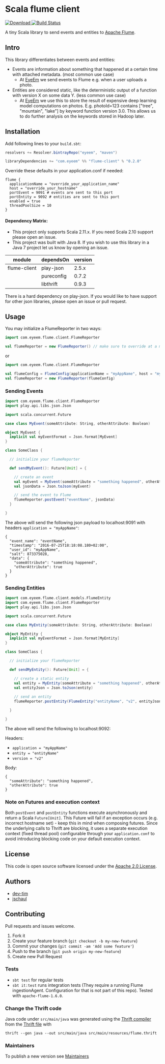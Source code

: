# Scala flume client

[![Download](https://api.bintray.com/packages/eyeem/maven/flume-client/images/download.svg) ](https://bintray.com/eyeem/maven/flume-client/_latestVersion)[![Build Status](https://travis-ci.org/eyeem/scala-flume-client.svg?branch=master)](https://travis-ci.org/eyeem/scala-flume-client)

A tiny Scala library to send events and entities to [Apache Flume](https://flume.apache.org/).  

## Intro

This library differentiates between events and entities:

* Events are information about something that happened at a certain time with attached metadata. (most common use case)
    * At [EyeEm](https://www.eyeem.com/) we send events to Flume e.g. when a user uploads a photo.  
* Entities are considered static, like the deterministic output of a function with version X on some data Y. (less common use case)
    * At [EyeEm](https://www.eyeem.com/) we use this to store the result of expensive deep learning model computations on photos. E.g. photoId=123 contains ["tree", "mountain", "lake"] by keyword function version 3.0. This allows us to do further analysis on the keywords stored in Hadoop later.

## Installation 

Add following lines to your ```build.sbt```: 

```scala
resolvers += Resolver.bintrayRepo("eyeem", "maven")

libraryDependencies += "com.eyeem" %% "flume-client" % "0.2.0"
```

Override these defaults in your application.conf if needed:

```
flume {
  applicationName = "override_your_application_name"
  host = "override_your_hostname"
  portEvent = 9091 # events are sent to this port
  portEntity = 9092 # entities are sent to this port
  enabled = true
  threadPoolSize = 10
}
```

#### Dependency Matrix:

* This project only supports Scala 2.11.x. If you need Scala 2.10 support please open an issue.
* This project was built with Java 8. If you wish to use this library in a Java 7 project let us know by opening an issue.

| module                       | dependsOn                | version  |
| ---------------------------- | ------------------------ | -------- |
| flume-client                 | play-json                | 2.5.x    |
|                              | pureconfig               | 0.7.2    |
|                              | libthrift                | 0.9.3    |

There is a hard dependency on play-json. If you would like to have support for other json libraries, please open an issue or pull request.

## Usage

You may initialize a FlumeReporter in two ways:

```scala
import com.eyeem.flume.client.FlumeReporter

val flumeReporter = new FlumeReporter() // make sure to override at a minimum flume.applicationName and flume.host in your configuration file
```

or

```scala
import com.eyeem.flume.client.FlumeReporter

val flumeConfig = FlumeConfig(applicationName = "myAppName", host = "myserver.mydomain.overrideMe")
val flumeReporter = new FlumeReporter(flumeConfig) 
```


### Sending Events

```scala
import com.eyeem.flume.client.FlumeReporter
import play.api.libs.json.Json

import scala.concurrent.Future

case class MyEvent(someAttribute: String, otherAttribute: Boolean)

object MyEvent {
  implicit val myEventFormat = Json.format[MyEvent]
}

class SomeClass {

  // initialize your flumeReporter

  def sendMyEvent(): Future[Unit] = {

    // create an event
    val myEvent = MyEvent(someAttribute = "something happened", otherAttribute = true)
    val jsonData = Json.toJson(myEvent)

    // send the event to Flume
    flumeReporter.postEvent("eventName", jsonData)
  }

}
```

The above will send the following json payload to localhost:9091 with headers `application = "myAppName"`:

```
{
  "event_name": "eventName",
  "timestamp": "2016-07-25T18:18:08.180+02:00",
  "user_id": "myAppName",
  "salt": 873375028,
  "data": {
    "someAttribute": "something happened",
    "otherAttribute": true
  }
}
```


### Sending Entities

```scala
import com.eyeem.flume.client.models.FlumeEntity
import com.eyeem.flume.client.FlumeReporter
import play.api.libs.json.Json

import scala.concurrent.Future

case class MyEntity(someAttribute: String, otherAttribute: Boolean)

object MyEntity {
  implicit val myEventFormat = Json.format[MyEntity]
}

class SomeClass {

  // initialize your flumeReporter

  def sendMyEntity(): Future[Unit] = {

    // create a static entity
    val entity = MyEntity(someAttribute = "something happened", otherAttribute = true)
    val entityJson = Json.toJson(entity)
    
    // send an entity
    flumeReporter.postEntity(FlumeEntity("entityName", "v2", entityJson))

  }

}
```

The above will send the following to localhost:9092:

Headers:
* `application = "myAppName"`
* `entity = "entityName"`
* `version = "v2"`

Body:
```
{
  "someAttribute": "something happened",
  "otherAttribute": true
}
```

### Note on Futures and execution context

Both `postEvent` and `postEntity` functions execute asynchronously and return a Scala `Future[Unit]`. This Future will fail if an exception occurs (e.g. incorrect hostname set) - keep this in mind when composing futures. 
Since the underlying calls to Thrift are blocking, it uses a separate execution context (fixed thread pool) configurable through your `application.conf` to avoid introducing blocking code on your default execution context.

## License

This code is open source software licensed under the [Apache 2.0 License](http://www.apache.org/licenses/LICENSE-2.0.html).

## Authors

* [dev-tim](https://github.com/dev-tim)
* [jschaul](https://github.com/jschaul)

## Contributing

Pull requests and issues welcome.

1. Fork it
2. Create your feature branch (`git checkout -b my-new-feature`)
3. Commit your changes (`git commit -am 'Add some feature'`)
4. Push to the branch (`git push origin my-new-feature`)
5. Create new Pull Request

### Tests

* `sbt test` for regular tests
* `sbt it:test` runs integration tests (They require a running Flume ingestionAgent. Configuration for that is not part of this repo). Tested with `apache-flume-1.6.0`.

### Change the Thrift code

Java code under `src/main/java` was generated using the [Thrift compiler](https://thrift.apache.org/) from the [Thrift file](src/main/resources/flume.thrift) with

```
thrift --gen java --out src/main/java src/main/resources/flume.thrift
```

### Maintainers

To publish a new version see [Maintainers](MAINTAINERS.md)

